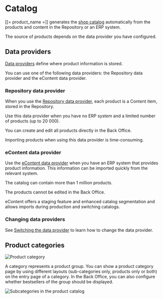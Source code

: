 # Catalog

[[= product_name =]] generates the [shop catalog](../catalog/catalog.md) automatically from the products and content in the Repository or an ERP system.

The source of products depends on the data provider you have configured.

## Data providers

[Data providers](../data_providers/data_providers.md) define where product information is stored.

You can use one of the following data providers: the Repository data provider and the eContent data provider.

### Repository data provider

When you use the [Repository data provider](../data_providers/repository_data_provider.md), each product is a Content item, stored in the Repository.

Use this data provider when you have no ERP system and a limited number of products (up to 20 000).

You can create and edit all products directly in the Back Office.

Importing products when using this data provider is time-consuming.

### eContent data provider

Use the [eContent data provider](../econtent/econtent.md) when you have an ERP system that provides product information.
This information can be imported quickly from the relevant system.

The catalog can contain more than 1 million products.

The products cannot be edited in the Back Office.

eContent offers a staging feature and enhanced catalog segmentation and allows imports during production and switching catalogs.

### Changing data providers

See [Switching the data provider](../data_providers/data_providers#switching-the-data-provider.md)
to learn how to change the data provider.

## Product categories

![Product category](img/product_catalog_2.png)

A category represents a product group.
You can show a product category page by using different layouts (sub-categories only, products only or both) on the entry page of a category.
In the Back Office, you can also configure whether bestsellers of the group should be displayed.

![Subcategories in the product catalog](img/catalog_categories_and_products.png)
